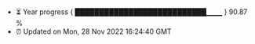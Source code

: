 - ⏳ Year progress { ███████████████████████████▁▁▁ } 90.87 %
- ⏰ Updated on Mon, 28 Nov 2022 16:24:40 GMT

